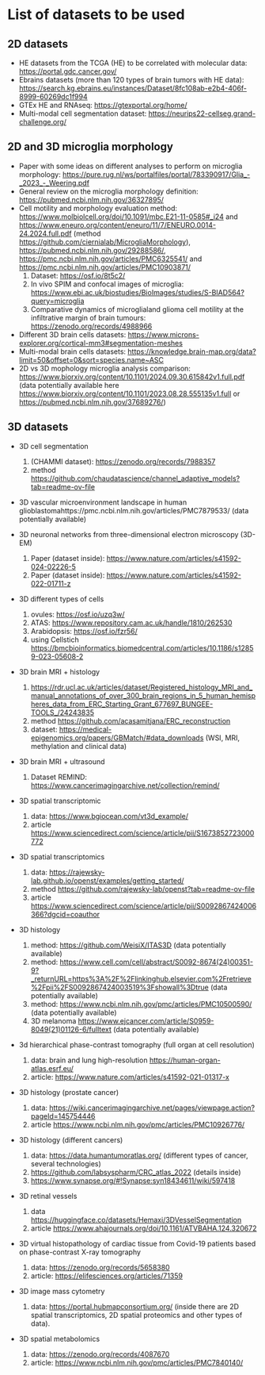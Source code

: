 # List of datasets to be used

## 2D datasets

- HE datasets from the TCGA (HE) to be correlated with molecular data: https://portal.gdc.cancer.gov/
- Ebrains datasets (more than 120 types of brain tumors with HE data): https://search.kg.ebrains.eu/instances/Dataset/8fc108ab-e2b4-406f-8999-60269dc1f994
- GTEx HE and RNAseq: https://gtexportal.org/home/
- Multi-modal cell segmentation dataset: https://neurips22-cellseg.grand-challenge.org/

## 2D and 3D microglia morphology
- Paper with some ideas on different analyses to perform on microglia morphology: https://pure.rug.nl/ws/portalfiles/portal/783390917/Glia_-_2023_-_Weering.pdf
- General review on the microglia morphology definition: https://pubmed.ncbi.nlm.nih.gov/36327895/
- Cell motility and morphology evaluation method: https://www.molbiolcell.org/doi/10.1091/mbc.E21-11-0585#_i24 and https://www.eneuro.org/content/eneuro/11/7/ENEURO.0014-24.2024.full.pdf (method https://github.com/ciernialab/MicrogliaMorphology), https://pubmed.ncbi.nlm.nih.gov/29288586/, https://pmc.ncbi.nlm.nih.gov/articles/PMC6325541/ and https://pmc.ncbi.nlm.nih.gov/articles/PMC10903871/
  1) Dataset: https://osf.io/8t5c2/
  2) In vivo SPIM and confocal images of microglia: https://www.ebi.ac.uk/biostudies/BioImages/studies/S-BIAD564?query=microglia
  3) Comparative dynamics of microglialand glioma cell motility at the infiltrative margin of brain tumours: https://zenodo.org/records/4988966
- Different 3D brain cells datasets: https://www.microns-explorer.org/cortical-mm3#segmentation-meshes
- Multi-modal brain cells datasets: https://knowledge.brain-map.org/data?limit=50&offset=0&sort=species.name~ASC
- 2D vs 3D mophology microglia analysis comparison: https://www.biorxiv.org/content/10.1101/2024.09.30.615842v1.full.pdf (data potentially available here https://www.biorxiv.org/content/10.1101/2023.08.28.555135v1.full or https://pubmed.ncbi.nlm.nih.gov/37689276/)

## 3D datasets

- 3D cell segmentation
   1) (CHAMMI dataset): https://zenodo.org/records/7988357
   2) method https://github.com/chaudatascience/channel_adaptive_models?tab=readme-ov-file
 
- 3D vascular microenvironment landscape in human glioblastomahttps://pmc.ncbi.nlm.nih.gov/articles/PMC7879533/ (data potentially available)

- 3D neuronal networks from three-dimensional electron microscopy (3D-EM) 
  1) Paper (dataset inside): https://www.nature.com/articles/s41592-024-02226-5
  2) Paper (dataset inside): https://www.nature.com/articles/s41592-022-01711-z
      
- 3D different types of cells
   1) ovules: https://osf.io/uzq3w/
   2) ATAS: https://www.repository.cam.ac.uk/handle/1810/262530
   3) Arabidopsis: https://osf.io/fzr56/
   4) using Cellstich https://bmcbioinformatics.biomedcentral.com/articles/10.1186/s12859-023-05608-2
      
- 3D brain MRI + histology
    1) https://rdr.ucl.ac.uk/articles/dataset/Registered_histology_MRI_and_manual_annotations_of_over_300_brain_regions_in_5_human_hemispheres_data_from_ERC_Starting_Grant_677697_BUNGEE-TOOLS_/24243835
    2) method https://github.com/acasamitjana/ERC_reconstruction
    3) dataset: https://medical-epigenomics.org/papers/GBMatch/#data_downloads (WSI, MRI, methylation and clinical data)

- 3D brain MRI + ultrasound
   1) Dataset REMIND: https://www.cancerimagingarchive.net/collection/remind/
       
- 3D spatial transcriptomic
    1) data: https://www.bgiocean.com/vt3d_example/
    2) article https://www.sciencedirect.com/science/article/pii/S1673852723000772
       
- 3D spatial transcriptomics
    1) data: https://rajewsky-lab.github.io/openst/examples/getting_started/
    2) method https://github.com/rajewsky-lab/openst?tab=readme-ov-file
    3) article https://www.sciencedirect.com/science/article/pii/S0092867424006366?dgcid=coauthor
       
- 3D histology
    1) method: https://github.com/WeisiX/ITAS3D (data potentially available)
    2) method: https://www.cell.com/cell/abstract/S0092-8674(24)00351-9?_returnURL=https%3A%2F%2Flinkinghub.elsevier.com%2Fretrieve%2Fpii%2FS0092867424003519%3Fshowall%3Dtrue (data potentially available)
    3) method: https://www.ncbi.nlm.nih.gov/pmc/articles/PMC10500590/ (data potentially available)
    4) 3D melanoma https://www.ejcancer.com/article/S0959-8049(21)01126-6/fulltext (data potentially available)
  
- 3d  hierarchical phase-contrast tomography (full organ at cell resolution)
    1) data: brain and lung high-resolution https://human-organ-atlas.esrf.eu/ 
    1) article: https://www.nature.com/articles/s41592-021-01317-x
       
- 3D histology (prostate cancer)
    1) data: https://wiki.cancerimagingarchive.net/pages/viewpage.action?pageId=145754446
    2) article https://www.ncbi.nlm.nih.gov/pmc/articles/PMC10926776/

- 3D histology (different cancers)
    1) data: https://data.humantumoratlas.org/ (different types of cancer, several technologies)
    2) https://github.com/labsyspharm/CRC_atlas_2022 (details inside)
    3) https://www.synapse.org/#!Synapse:syn18434611/wiki/597418
       
- 3D retinal vessels
    1) data https://huggingface.co/datasets/Hemaxi/3DVesselSegmentation
    2) article https://www.ahajournals.org/doi/10.1161/ATVBAHA.124.320672
       
- 3D virtual histopathology of cardiac tissue from Covid-19 patients based on phase-contrast X-ray tomography
    1) data: https://zenodo.org/records/5658380
    2) article: https://elifesciences.org/articles/71359
       
- 3D image mass cytometry
    1) data: https://portal.hubmapconsortium.org/ (inside there are 2D spatial transcriptomics, 2D spatial proteomics and other types of data).
       
- 3D spatial metabolomics
    1) data: https://zenodo.org/records/4087670
    2) article: https://www.ncbi.nlm.nih.gov/pmc/articles/PMC7840140/
